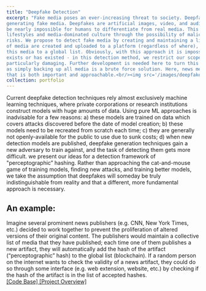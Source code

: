 ```yaml
---
title: "Deepfake Detection"
excerpt: "Fake media poses an ever-increasing threat to society. Deepfake technology represents the state of the art in
generating fake media. Deepfakes are artificial images, video, and audio which can
be nearly impossible for humans to differentiate from real media. This presents threats to our technological
lifestyles and media-dominated culture through the possibility of malicious intervention and cybersecurity
risks. We propose to detect fake media by creating and maintaining a list of “valid” media. As original works
of media are created and uploaded to a platform (regardless of where), we will also add a hashed copy of
this media to a global list. Obviously, with this approach it is impossible to capture all valid media that
exists or has existed - in this detection method, we restrict our scope to news media, since this is comparatively simple to manage and is an area where fake media is
particularly damaging. Further development is needed here to turn this into a viable solution for all media,
as simply backing up all media is a brute force solution. Here, news media serves as a motivating example
that is both important and approachable.<br/><img src='/images/deepfake.jpeg'> <br/> <a href='https://github.com/ahmedh409/deepfake-detection'> [Code Base] </a> <a href='/files/Deepfake_Summary.pdf'> [Project Overview] </a>"
collection: portfolio
---
```

Current deepfake detection techniques rely almost exclusively machine learning techniques, where private corporations or research institutions construct models with huge
amounts of data. Using pure ML approaches is inadvisable for a few reasons: a) these models are trained on
data which covers attacks discovered before the date of model creation; b) these models need to be recreated
from scratch each time; c) they are generally not openly-available for the public to use due to sunk costs;
d) when new detection models are published, deepfake generation techniques gain a new adversary to train
against, and the task of detecting them gets more difficult. we present our ideas for a detection framework of "perceptographic” hashing. Rather than approaching the cat-and-mouse game of training models, finding
new attacks, and training better models, we take the assumption that deepfakes will someday be truly indistinguishable from reality and that a different, more fundamental approach is necessary.

An example:
-
Imagine several prominent news publishers (e.g. CNN, New York Times, etc.) decided to work together
to prevent the proliferation of altered versions of their original content. The publishers would maintain a
collective list of media that they have published; each time one of them publishes a new artifact, they will automatically add the hash of the artifact (“perceptographic” hash) to the
global list (blockchain). If a random person on the internet wants to check the validity of a news artifact,
they could do so through some interface (e.g. web extension, website, etc.) by checking if the hash of the
artifact is in the list of accepted hashes. <br/> <a href='https://github.com/ahmedh409/deepfake-detection'> [Code Base] </a> <a href='/files/Deepfake_Summary.pdf'> [Project Overview] </a>

